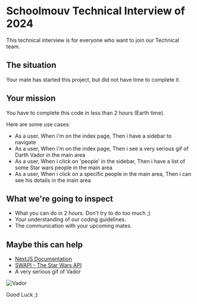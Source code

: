 # Schoolmouv Technical Interview of 2024

This technical interview is for everyone who want to join our Technical team.

## The situation
Your mate has started this project, but did not have time to complete it.

## Your mission
You have to complete this code in less than 2 hours (Earth time).

Here are some use cases:
- As a user, When i'm on the index page, Then i have a sidebar to navigate
- As a user, When i'm on the index page, Then i see a very serious gif of Darth Vador in the main area
- As a user, When i click on 'people' in the sidebar, Then i have a list of some Star wars people in the main area
- As a user, When i click on a specific people in the main area, Then i can see his details in the main area

## What we're going to inspect
- What you can do in 2 hours. Don't try to do too much ;)
- Your understanding of our coding guidelines.
- The communication with your upcoming mates.

## Maybe this can help
- [NextJS Documentation](https://nextjs.org/docs)
- [SWAPI - The Star Wars API](https://swapi.dev/)
- A very serious gif of Vador

![Vador](https://i.giphy.com/media/v1.Y2lkPTc5MGI3NjExaTIyYno4Y3Z1bWZ0M244Z2wxZXR6OHFwMXc2azI4dTl4bTBhazZ2YiZlcD12MV9pbnRlcm5hbF9naWZfYnlfaWQmY3Q9Zw/1HPUSulSOHDpe/giphy.gif)

Good Luck ;)

